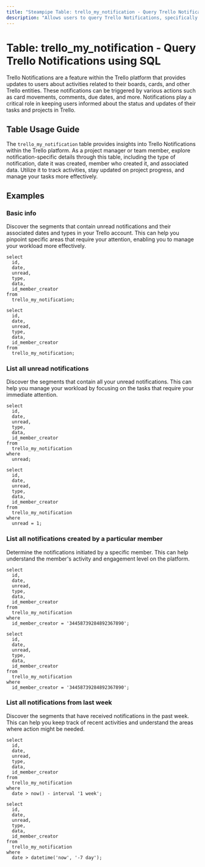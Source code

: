 ```yaml
---
title: "Steampipe Table: trello_my_notification - Query Trello Notifications using SQL"
description: "Allows users to query Trello Notifications, specifically providing details on notification type, date, member creator, and associated data."
---
```


# Table: trello_my_notification - Query Trello Notifications using SQL

Trello Notifications are a feature within the Trello platform that provides updates to users about activities related to their boards, cards, and other Trello entities. These notifications can be triggered by various actions such as card movements, comments, due dates, and more. Notifications play a critical role in keeping users informed about the status and updates of their tasks and projects in Trello.

## Table Usage Guide

The `trello_my_notification` table provides insights into Trello Notifications within the Trello platform. As a project manager or team member, explore notification-specific details through this table, including the type of notification, date it was created, member who created it, and associated data. Utilize it to track activities, stay updated on project progress, and manage your tasks more effectively.

## Examples

### Basic info
Discover the segments that contain unread notifications and their associated dates and types in your Trello account. This can help you pinpoint specific areas that require your attention, enabling you to manage your workload more effectively.

```sql+postgres
select
  id,
  date,
  unread,
  type,
  data,
  id_member_creator
from
  trello_my_notification;
```

```sql+sqlite
select
  id,
  date,
  unread,
  type,
  data,
  id_member_creator
from
  trello_my_notification;
```

### List all unread notifications
Discover the segments that contain all your unread notifications. This can help you manage your workload by focusing on the tasks that require your immediate attention.

```sql+postgres
select
  id,
  date,
  unread,
  type,
  data,
  id_member_creator
from
  trello_my_notification
where
  unread;
```

```sql+sqlite
select
  id,
  date,
  unread,
  type,
  data,
  id_member_creator
from
  trello_my_notification
where
  unread = 1;
```

### List all notifications created by a particular member
Determine the notifications initiated by a specific member. This can help understand the member's activity and engagement level on the platform.

```sql+postgres
select
  id,
  date,
  unread,
  type,
  data,
  id_member_creator
from
  trello_my_notification
where
  id_member_creator = '34458739284892367890';
```

```sql+sqlite
select
  id,
  date,
  unread,
  type,
  data,
  id_member_creator
from
  trello_my_notification
where
  id_member_creator = '34458739284892367890';
```

### List all notifications from last week
Discover the segments that have received notifications in the past week. This can help you keep track of recent activities and understand the areas where action might be needed.

```sql+postgres
select
  id,
  date,
  unread,
  type,
  data,
  id_member_creator
from
  trello_my_notification
where
  date > now() - interval '1 week';
```

```sql+sqlite
select
  id,
  date,
  unread,
  type,
  data,
  id_member_creator
from
  trello_my_notification
where
  date > datetime('now', '-7 day');
```